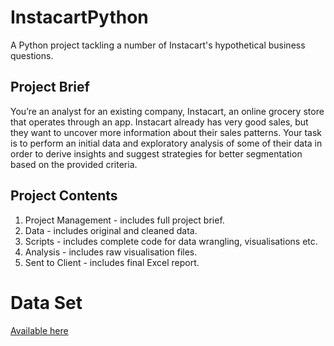 # InstacartPython
A Python project tackling a number of Instacart's hypothetical business questions.

## Project Brief
You’re an analyst for an existing company, Instacart, an online grocery store
that operates through an app. Instacart already has very good sales, but they
want to uncover more information about their sales patterns. Your task is to
perform an initial data and exploratory analysis of some of their data in order
to derive insights and suggest strategies for better segmentation based on
the provided criteria.

## Project Contents
1. Project Management - includes full project brief.
2. Data - includes original and cleaned data.
3. Scripts - includes complete code for data wrangling, visualisations etc.
4. Analysis - includes raw visualisation files.
5. Sent to Client - includes final Excel report.

# Data Set
[Available here](https://s3.amazonaws.com/coach-courses-us/public/courses/data-immersion/A4/A4_Data_Assets/customers.zip)
